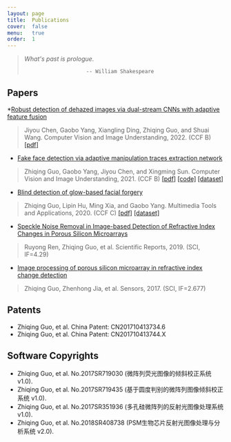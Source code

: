 ```yaml
---
layout: page
title:  Publications
cover:  false
menu:   true
order:  1
---
```


> _What's past is prologue._
>
>                         -- William Shakespeare

## Papers
*[Robust detection of dehazed images via dual-stream CNNs with adaptive feature fusion]()
>Jiyou Chen, Gaobo Yang, Xiangling Ding, Zhiqing Guo, and Shuai Wang. Computer Vision and Image Understanding, 2022. (CCF B) [[pdf]](https://www.sciencedirect.com/science/article/pii/S1077314222000017?dgcid=coauthor)

* [Fake face detection via adaptive manipulation traces extraction network](https://www.sciencedirect.com/science/article/pii/S107731422100014X)
>Zhiqing Guo, Gaobo Yang, Jiyou Chen, and Xingming Sun. Computer Vision and Image Understanding, 2021. (CCF B) [[pdf]](https://www.sciencedirect.com/science/article/pii/S107731422100014X/pdfft?md5=78dc3a866770e98d0a3772ea71186c6a&pid=1-s2.0-S107731422100014X-main.pdf) [[code]](https://github.com/EricGzq/AMTENnet) [[dataset]](https://github.com/EricGzq/Hybrid-Fake-Face-Dataset)

* [Blind detection of glow-based facial forgery](https://link.springer.com/article/10.1007/s11042-020-10098-y)
>Zhiqing Guo, Lipin Hu, Ming Xia, and Gaobo Yang. Multimedia Tools and Applications, 2020. (CCF C) [[pdf]](https://link.springer.com/content/pdf/10.1007/s11042-020-10098-y.pdf) [[dataset]](https://github.com/EricGzq/GFF-Dataset)

* [Speckle Noise Removal in Image-based Detection of Refractive Index Changes in Porous Silicon Microarrays](https://www.nature.com/articles/s41598-019-51435-y)
>Ruyong Ren, Zhiqing Guo, et al. Scientific Reports, 2019. (SCI, IF=4.29)

* [Image processing of porous silicon microarray in refractive index change detection](https://www.mdpi.com/1424-8220/17/6/1335)
>Zhiqing Guo, Zhenhong Jia, et al. Sensors, 2017. (SCI, IF=2.677)


## Patents
* Zhiqing Guo, et al. China Patent: CN201710413734.6
* Zhiqing Guo, et al. China Patent: CN201710413744.X

## Software Copyrights
* Zhiqing Guo, et al. No.2017SR719030 (微阵列荧光图像的倾斜校正系统 v1.0).
* Zhiqing Guo, et al. No.2017SR719435 (基于圆度判别的微阵列图像倾斜校正系统 v1.0).
* Zhiqing Guo, et al. No.2017SR351936 (多孔硅微阵列的反射光图像处理系统 v1.0).
* Zhiqing Guo, et al. No.2018SR408738 (PSM生物芯片反射光图像处理与分析系统 v2.0).

